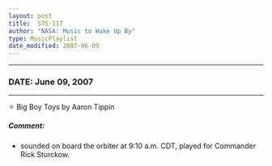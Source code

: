 ```yaml
---
layout: post
title:  STS-117
author: "NASA: Music to Wake Up By"
type: MusicPlaylist
date_modified: 2007-06-09
---
```


----
### DATE: June 09, 2007
----
✧ Big Boy Toys by Aaron Tippin

##### Comment:
* sounded on board the orbiter at 9:10 a.m. CDT, played for Commander Rick Sturckow.
